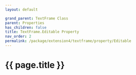 ```yaml
---
layout: default

grand_parent: TextFrame Class
parent: Properties
has_children: false
title: TextFrame.Editable Property
nav_order: 2
permalink: /package/extension4/textframe/property/Editable
---
```

# {{ page.title }}